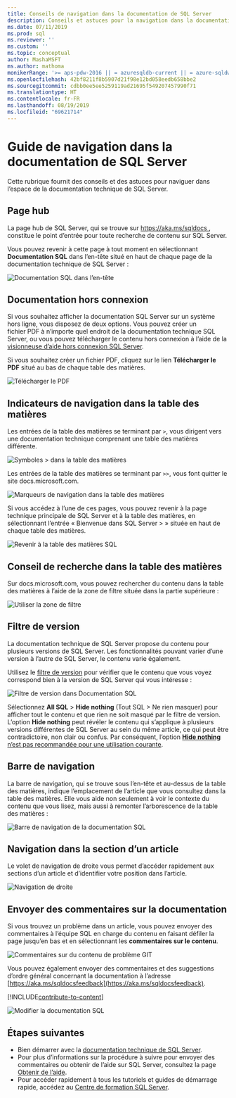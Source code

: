 ```yaml
---
title: Conseils de navigation dans la documentation de SQL Server
description: Conseils et astuces pour la navigation dans la documentation technique de SQL Server. Aborde des éléments tels que la page hub, la table des matières et l’en-tête, et explique comment utiliser la barre de navigation et le filtre de version.
ms.date: 07/11/2019
ms.prod: sql
ms.reviewer: ''
ms.custom: ''
ms.topic: conceptual
author: MashaMSFT
ms.author: mathoma
monikerRange: '>= aps-pdw-2016 || = azuresqldb-current || = azure-sqldw-latest || >= sql-server-2016 || >= sql-server-linux-2017 || = sqlallproducts-allversions'
ms.openlocfilehash: 42bf8211f8b5907d21f98e12bd058eedb658bbe2
ms.sourcegitcommit: cdbb0ee5ee5259119ad21695f549207457990f71
ms.translationtype: HT
ms.contentlocale: fr-FR
ms.lasthandoff: 08/19/2019
ms.locfileid: "69621714"
---
```

# <a name="sql-server-docs-navigation-guide"></a>Guide de navigation dans la documentation de SQL Server 

Cette rubrique fournit des conseils et des astuces pour naviguer dans l’espace de la documentation technique de SQL Server.  

## <a name="hub-page"></a>Page hub

La page hub de SQL Server, qui se trouve sur [https://aka.ms/sqldocs ](https://aka.ms/sqldocs), constitue le point d’entrée pour toute recherche de contenu sur SQL Server.

Vous pouvez revenir à cette page à tout moment en sélectionnant **Documentation SQL** dans l’en-tête situé en haut de chaque page de la documentation technique de SQL Server : 

![Documentation SQL dans l’en-tête](media/sql-server-docs-navigation-guide/sql-docs-in-header.png)

## <a name="offline-documentation"></a>Documentation hors connexion

Si vous souhaitez afficher la documentation SQL Server sur un système hors ligne, vous disposez de deux options. Vous pouvez créer un fichier PDF à n’importe quel endroit de la documentation technique SQL Server, ou vous pouvez télécharger le contenu hors connexion à l’aide de la [visionneuse d’aide hors connexion SQL Server](sql-server-help-installation.md). 

Si vous souhaitez créer un fichier PDF, cliquez sur le lien **Télécharger le PDF** situé au bas de chaque table des matières.


![Télécharger le PDF](media/sql-server-docs-navigation-guide/download-pdf.png)

## <a name="toc-navigation-hints"></a>Indicateurs de navigation dans la table des matières

Les entrées de la table des matières se terminant par `>`, vous dirigent vers une documentation technique comprenant une table des matières différente. 

![Symboles > dans la table des matières](media/sql-server-docs-navigation-guide/single-carrots-in-sql-docs-toc.png)

Les entrées de la table des matières se terminant par `>>`, vous font quitter le site docs.microsoft.com. 

![Marqueurs de navigation dans la table des matières](media/sql-server-docs-navigation-guide/double-carrots-in-sql-docs-toc.png)

Si vous accédez à l’une de ces pages, vous pouvez revenir à la page technique principale de SQL Server et à la table des matières, en sélectionnant l’entrée « Bienvenue dans SQL Server > » située en haut de chaque table des matières. 

![Revenir à la table des matières SQL](media/sql-server-docs-navigation-guide/navigate-back-to-sql-toc.png)

## <a name="toc-search-tip"></a>Conseil de recherche dans la table des matières
Sur docs.microsoft.com, vous pouvez rechercher du contenu dans la table des matières à l’aide de la zone de filtre située dans la partie supérieure : 

![Utiliser la zone de filtre](media/sql-server-docs-navigation-guide/sql-docs-toc-filter.gif)

## <a name="version-filter"></a>Filtre de version
La documentation technique de SQL Server propose du contenu pour plusieurs versions de SQL Server. Les fonctionnalités pouvant varier d’une version à l’autre de SQL Server, le contenu varie également. 

Utilisez le [filtre de version](versioning-system-monikers-ui-sql-server.md) pour vérifier que le contenu que vous voyez correspond bien à la version de SQL Server qui vous intéresse : 

![Filtre de version dans Documentation SQL](media/sql-server-docs-navigation-guide/sql-docs-version-filter.gif)

Sélectionnez **All SQL** \> **Hide nothing** (Tout SQL > Ne rien masquer) pour afficher tout le contenu et que rien ne soit masqué par le filtre de version. L’option **Hide nothing** peut révéler le contenu qui s’applique à plusieurs versions différentes de SQL Server au sein du même article, ce qui peut être contradictoire, non clair ou confus. Par conséquent, l’option [**Hide nothing** n’est pas recommandée pour une utilisation courante](versioning-system-monikers-ui-sql-server.md#anchor-allsql-hidenothing). 

## <a name="breadcrumbs"></a>Barre de navigation

La barre de navigation, qui se trouve sous l’en-tête et au-dessus de la table des matières, indique l’emplacement de l’article que vous consultez dans la table des matières.  Elle vous aide non seulement à voir le contexte du contenu que vous lisez, mais aussi à remonter l’arborescence de la table des matières :

![Barre de navigation de la documentation SQL](media/sql-server-docs-navigation-guide/sql-docs-bread-crumbs.gif)


## <a name="article-section-navigation"></a>Navigation dans la section d’un article

Le volet de navigation de droite vous permet d’accéder rapidement aux sections d’un article et d’identifier votre position dans l’article.  

![Navigation de droite](media/sql-server-docs-navigation-guide/sql-docs-right-hand-navigation.gif)


## <a name="submit-docs-feedback"></a>Envoyer des commentaires sur la documentation

Si vous trouvez un problème dans un article, vous pouvez envoyer des commentaires à l’équipe SQL en charge du contenu en faisant défiler la page jusqu’en bas et en sélectionnant les **commentaires sur le contenu**.

![Commentaires sur du contenu de problème GIT](media/sql-server-get-help/git-issues.png)

Vous pouvez également envoyer des commentaires et des suggestions d’ordre général concernant la documentation à l’adresse [https://aka.ms/sqldocsfeedback](https://aka.ms/sqldocsfeedback). 

[!INCLUDE[contribute-to-content](../includes/paragraph-content/contribute-to-content.md)]

![Modifier la documentation SQL](media/sql-server-docs-navigation-guide/edit-sql-docs.gif)

## <a name="next-steps"></a>Étapes suivantes

- Bien démarrer avec la [documentation technique de SQL Server](sql-server-technical-documentation.md). 
- Pour plus d’informations sur la procédure à suivre pour envoyer des commentaires ou obtenir de l’aide sur SQL Server, consultez la page [Obtenir de l’aide](sql-server-get-help.md). 
- Pour accéder rapidement à tous les tutoriels et guides de démarrage rapide, accédez au [Centre de formation SQL Server](../lp/sql-server/sql-education-center.md).
